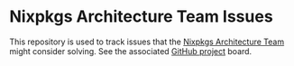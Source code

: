 # Nixpkgs Architecture Team Issues

This repository is used to track issues that the [Nixpkgs Architecture Team](https://github.com/nixpkgs-architecture) might consider solving. See the associated [GitHub project](https://github.com/orgs/nixpkgs-architecture/projects/2) board.
